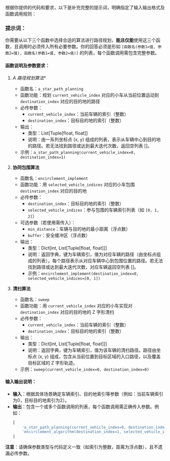 根据你提供的代码和要求，以下是补充完整的提示词，明确指定了输入输出格式及函数调用规则：


### 提示词：
你需要从以下三个函数中选择合适的算法进行路径规划，**能且仅能**使用这三个函数，且调用时必须传入所有必要参数。你的回答必须是形如 `[函数名(参数1=值, 参数2=值), 函数名(参数1=值, 参数2=值)]` 的列表，每个函数调用需包含完整参数。


#### 函数说明及参数要求：
1. **A* 路径规划算法**  
   - 函数名：`a_star_path_planning`  
   - 函数功能：规划 `current_vehicle_index` 对应的小车从当前位置运动到 `destination_index` 对应的目的地的路径
   - 必传参数：  
     - `current_vehicle_index`：当前车辆的索引（整数）  
     - `destination_index`：目标目的地的索引（整数）  
   - 输出：
     - 类型：List[Tuple[float, float]]
     - 说明：由一系列坐标点 (x, y) 组成的列表，表示从车辆中心到目的地的路径。若无法找到路径或达到最大迭代次数，返回空列表 []。
   - 示例：`a_star_path_planning(current_vehicle_index=0, destination_index=1)`  

2. **协同包围算法**  
   - 函数名：`encirclement_implement`  
   - 函数功能：用 `selected_vehicle_indices` 对应的小车包围 `destination_index` 对应的目的地
   - 必传参数：  
     - `destination_index`：目标目的地的索引（整数）  
     - `selected_vehicle_indices`：参与包围的车辆索引列表（如 `[0, 1, 2]`） 
   - 可选参数（若使用需传入）：  
     - `min_distance`：车辆与目的地的最小距离（浮点数）  
     - `buffer`：安全缓冲区（浮点数）  
   - 输出：
     - 类型：Dict[int, List[Tuple[float, float]]]
     - 说明：返回字典，键为车辆索引，值为对应车辆的路径（由坐标点组成的列表）。每个路径表示从对应车辆中心到包围位置的路径。若无法找到路径或达到最大迭代次数，对应车辆返回空列表 []。
     -  示例：`encirclement_implement(destination_index=0, selected_vehicle_indices=[0, 1])`  

3. **清扫算法**  
   - 函数名：`sweep`  
   - 函数功能：用 `current_vehicle_index` 对应的小车实现对`destination_index` 对应的目的地的 Z 字形清扫
   - 必传参数：  
     - `current_vehicle_index`：当前车辆的索引（整数）  
     - `destination_index`：目标目的地的索引（整数）  
   - 输出：
     - 类型：Dict[int, List[Tuple[float, float]]]
     - 说明：返回字典，键为车辆索引，值为该车辆的清扫路径。路径由坐标点 (x, y) 组成，包含从当前位置到目标区域的入口路径，以及覆盖目标区域的 Z 字形轨迹。
   - 示例：`sweep(current_vehicle_index=0, destination_index=0)`  


#### 输入输出说明：
- **输入**：根据具体场景确定车辆索引、目的地索引等参数（例如：当前车辆索引为0，目标目的地索引为2）。  
- **输出**：包含一个或多个函数调用的列表，每个函数调用需正确传入参数。例如：  
  ```python
  [
      'a_star_path_planning(current_vehicle_index=0, destination_index=0)',
      'encirclement_algorithm(destination_index=1, selected_vehicle_indices=[1, 2])'
  ]
  ```  

**注意**：请确保参数类型与代码定义一致（如索引为整数，距离为浮点数），且不遗漏必传参数。